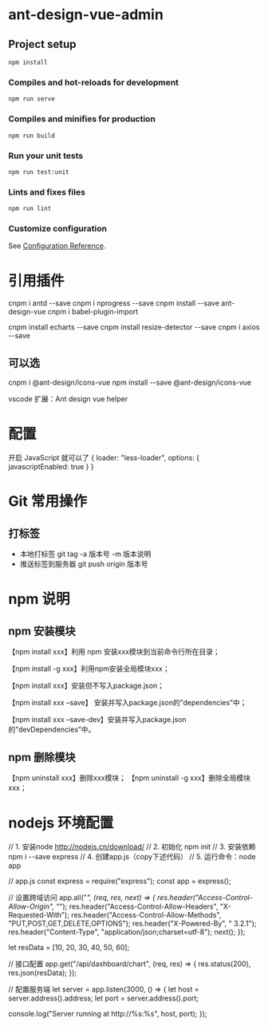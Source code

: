 # ant-design-vue-admin

## Project setup
```
npm install
```

### Compiles and hot-reloads for development
```
npm run serve
```

### Compiles and minifies for production
```
npm run build
```

### Run your unit tests
```
npm run test:unit
```

### Lints and fixes files
```
npm run lint
```

### Customize configuration
See [Configuration Reference](https://cli.vuejs.org/config/).


# 引用插件
cnpm i antd  --save
cnpm i nprogress  --save
cnpm install --save ant-design-vue
cnpm i babel-plugin-import

cnpm install echarts --save
cnpm install resize-detector --save
cnpm i axios --save
## 可以选
cnpm i @ant-design/icons-vue
npm install --save @ant-design/icons-vue



vscode 扩展：Ant design vue helper
# 配置
开启 JavaScript 就可以了
{
  loader: "less-loader",
  options: {
    javascriptEnabled: true
  }
}


# Git 常用操作
## 打标签
* 本地打标签
git tag -a 版本号 -m 版本说明
* 推送标签到服务器
git push origin 版本号


# npm 说明
## npm 安装模块
【npm install xxx】利用 npm 安装xxx模块到当前命令行所在目录；

【npm install -g xxx】利用npm安装全局模块xxx；

【npm install xxx】安装但不写入package.json；

【npm install xxx –save】 安装并写入package.json的”dependencies”中；

【npm install xxx –save-dev】安装并写入package.json的”devDependencies”中。

## npm 删除模块
【npm uninstall xxx】删除xxx模块；
【npm uninstall -g xxx】删除全局模块xxx；


# nodejs 环境配置
// 1. 安装node http://nodejs.cn/download/
// 2. 初始化 npm init
// 3. 安装依赖 npm i --save express
// 4. 创建app.js（copy下述代码）
// 5. 运行命令：node app

// app.js
const express = require("express");
const app = express();

// 设置跨域访问
app.all("*", (req, res, next) => {
  res.header("Access-Control-Allow-Origin", "*");
  res.header("Access-Control-Allow-Headers", "X-Requested-With");
  res.header("Access-Control-Allow-Methods", "PUT,POST,GET,DELETE,OPTIONS");
  res.header("X-Powered-By", " 3.2.1");
  res.header("Content-Type", "application/json;charset=utf-8");
  next();
});

let resData = [10, 20, 30, 40, 50, 60];

// 接口配置
app.get("/api/dashboard/chart", (req, res) => {
  res.status(200), res.json(resData);
});

// 配置服务端
let server = app.listen(3000, () => {
  let host = server.address().address;
  let port = server.address().port;

  console.log("Server running at http://%s:%s", host, port);
});